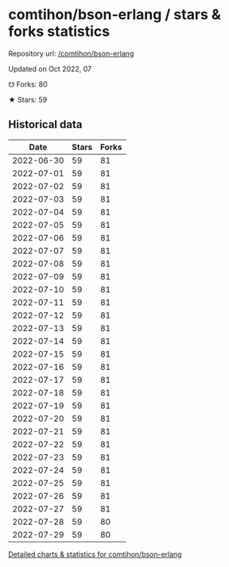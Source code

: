 # comtihon/bson-erlang / stars & forks statistics

Repository url: [/comtihon/bson-erlang](https://github.com/comtihon/bson-erlang)

Updated on Oct 2022, 07

☋ Forks: 80

★ Stars: 59

## Historical data
| Date | Stars | Forks |
|------|-------|-------|
| 2022-06-30 | 59 | 81 | 
| 2022-07-01 | 59 | 81 | 
| 2022-07-02 | 59 | 81 | 
| 2022-07-03 | 59 | 81 | 
| 2022-07-04 | 59 | 81 | 
| 2022-07-05 | 59 | 81 | 
| 2022-07-06 | 59 | 81 | 
| 2022-07-07 | 59 | 81 | 
| 2022-07-08 | 59 | 81 | 
| 2022-07-09 | 59 | 81 | 
| 2022-07-10 | 59 | 81 | 
| 2022-07-11 | 59 | 81 | 
| 2022-07-12 | 59 | 81 | 
| 2022-07-13 | 59 | 81 | 
| 2022-07-14 | 59 | 81 | 
| 2022-07-15 | 59 | 81 | 
| 2022-07-16 | 59 | 81 | 
| 2022-07-17 | 59 | 81 | 
| 2022-07-18 | 59 | 81 | 
| 2022-07-19 | 59 | 81 | 
| 2022-07-20 | 59 | 81 | 
| 2022-07-21 | 59 | 81 | 
| 2022-07-22 | 59 | 81 | 
| 2022-07-23 | 59 | 81 | 
| 2022-07-24 | 59 | 81 | 
| 2022-07-25 | 59 | 81 | 
| 2022-07-26 | 59 | 81 | 
| 2022-07-27 | 59 | 81 | 
| 2022-07-28 | 59 | 80 | 
| 2022-07-29 | 59 | 80 | 


[Detailed charts & statistics for comtihon/bson-erlang](https://reviewgithub.com/rep/comtihon/bson-erlang)
